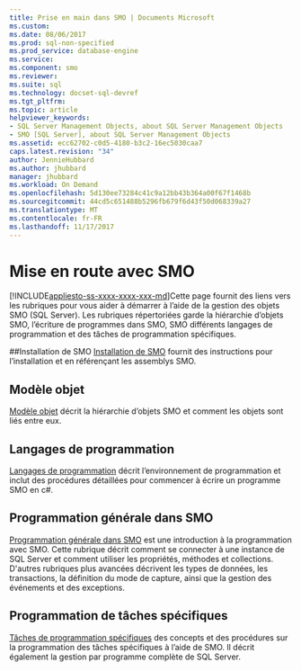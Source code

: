 ```yaml
---
title: Prise en main dans SMO | Documents Microsoft
ms.custom: 
ms.date: 08/06/2017
ms.prod: sql-non-specified
ms.prod_service: database-engine
ms.service: 
ms.component: smo
ms.reviewer: 
ms.suite: sql
ms.technology: docset-sql-devref
ms.tgt_pltfrm: 
ms.topic: article
helpviewer_keywords:
- SQL Server Management Objects, about SQL Server Management Objects
- SMO [SQL Server], about SQL Server Management Objects
ms.assetid: ecc62702-c0d5-4180-b3c2-16ec5030caa7
caps.latest.revision: "34"
author: JennieHubbard
ms.author: jhubbard
manager: jhubbard
ms.workload: On Demand
ms.openlocfilehash: 5d130ee73284c41c9a12bb43b364a00f67f1468b
ms.sourcegitcommit: 44cd5c651488b5296fb679f6d43f50d068339a27
ms.translationtype: MT
ms.contentlocale: fr-FR
ms.lasthandoff: 11/17/2017
---
```

# <a name="getting-started-in-smo"></a>Mise en route avec SMO
[!INCLUDE[appliesto-ss-xxxx-xxxx-xxx-md](../../includes/appliesto-ss-xxxx-xxxx-xxx-md.md)]Cette page fournit des liens vers les rubriques pour vous aider à démarrer à l’aide de la gestion des objets SMO (SQL Server). Les rubriques répertoriées garde la hiérarchie d’objets SMO, l’écriture de programmes dans SMO, SMO différents langages de programmation et des tâches de programmation spécifiques.  
 
##<a name="installing-smo"></a>Installation de SMO
[Installation de SMO](installing-smo.md) fournit des instructions pour l’installation et en référençant les assemblys SMO.

## <a name="object-model"></a>Modèle objet  
[Modèle objet](../../relational-databases/server-management-objects-smo/smo-object-model.md) décrit la hiérarchie d’objets SMO et comment les objets sont liés entre eux.  
  
## <a name="programming-languages"></a>Langages de programmation  
[Langages de programmation](../../relational-databases/server-management-objects-smo/smo-programming-languages.md) décrit l’environnement de programmation et inclut des procédures détaillées pour commencer à écrire un programme SMO en c#.  
  
## <a name="general-programming-in-smo"></a>Programmation générale dans SMO  
[Programmation générale dans SMO](../../relational-databases/server-management-objects-smo/create-program/creating-smo-programs.md) est une introduction à la programmation avec SMO. Cette rubrique décrit comment se connecter à une instance de SQL Server et comment utiliser les propriétés, méthodes et collections. D'autres rubriques plus avancées décrivent les types de données, les transactions, la définition du mode de capture, ainsi que la gestion des événements et des exceptions.  
  
## <a name="programming-specific-tasks"></a>Programmation de tâches spécifiques  
[Tâches de programmation spécifiques](../../relational-databases/server-management-objects-smo/tasks/programming-specific-tasks.md) des concepts et des procédures sur la programmation des tâches spécifiques à l’aide de SMO. Il décrit également la gestion par programme complète de SQL Server.  
  
  
